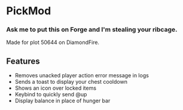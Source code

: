 # PickMod

### Ask me to put this on Forge and I'm stealing your ribcage.

Made for plot 50644 on DiamondFire.

## Features

- Removes unacked player action error message in logs
- Sends a toast to display your chest cooldown
- Shows an icon over locked items
- Keybind to quickly send @up
- Display balance in place of hunger bar
